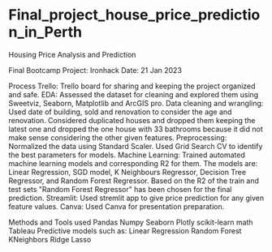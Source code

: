 # Final_project_house_price_prediction_in_Perth

Housing Price Analysis and Prediction

Final Bootcamp Project: Ironhack
Date: 21 Jan 2023


Process
Trello: Trello board for sharing and keeping the project organized and safe.
EDA: Assessed the dataset for cleaning and explored them using Sweetviz, Seaborn, Matplotlib and ArcGIS pro.
Data cleaning and wrangling: Used date of building, sold and renovation to consider the age and renovation. Considered duplicated houses and dropped them keeping the latest one and dropped the one house with 33 bathrooms because it did not make sense considering the other given features.
Preprocessing: Normalized the data using Standard Scaler. Used Grid Search CV to identify the best parameters for models.
Machine Learning: Trained automated machine learning models and corresponding R2 for them. The models are: Linear Regression, SGD model, K Neighbours Regressor, Decision Tree Regressor, and Random Forest Regressor. Based on the R2 of the train and test sets "Random Forest Regressor" has been chosen for the final prediction.
Streamlit: Used stremlit app to give price prediction for any given feature values.
Canva: Used Canva for presentation preparation.


Methods and Tools used
Pandas
Numpy
Seaborn
Plotly
scikit-learn
math
Tableau
Predictive models such as:
Linear Regression
Random Forest
KNeighbors
Ridge
Lasso



